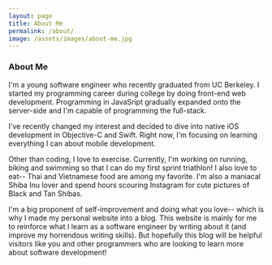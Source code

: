 ```yaml
---
layout: page
title: About Me
permalink: /about/
image: /assets/images/about-me.jpg
---
```

### About Me
I'm a young software engineer who recently graduated from UC Berkeley. I started my programming career during college by doing front-end web development. Programming in JavaSript gradually expanded onto the server-side and I'm capable of programming the full-stack.

I've recently changed my interest and decided to dive into native iOS development in Objective-C and Swift. Right now, I'm focusing on learning everything I can about mobile development.

Other than coding, I love to exercise. Currently, I'm working on running, biking and swimming so that I can do my first sprint triathlon! I also love to eat-- Thai and Vietnamese food are among my favorite. I'm also a maniacal Shiba Inu lover and spend hours scouring Instagram for cute pictures of Black and Tan Shibas.

I'm a big proponent of self-improvement and doing what you love-- which is why I made my personal website into a blog. This website is mainly for me to reinforce what I learn as a software engineer by writing about it (and improve my horrendous writing skills). But hopefully this blog will be helpful visitors like you and other programmers who are looking to learn more about software development!
